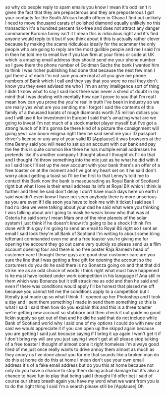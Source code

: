 
so why do people reply to spam emails
you know I mean it&#39;s odd isn&#39;t it given
the fact that they are preposterous and
they are preposterous
I got your contacts for the South
African health officer in Ghana I find
out unlikely I need to move thousand
carats of polished diamond equally
unlikely no this transaction it&#39;s a
hundred percent risk-free and does not
attract any danger
commander Koroma funny isn&#39;t it I mean
this is ridiculous right and it&#39;s find
anyone would reply to it but if you
think about it this is actually rather
clever because by making the scams
ridiculous ideally for the scammer the
only people who are going to reply are
the most gullible people and me I said
I&#39;m in then he told me to email live if
you law firm at your firms or code at UK
which is amazing email address they
should send me your phone number so I
gave them the phone number of Goldman
Sachs the bank I wanted him to think I
was richer publishing had done that
because the next few man I got there J
of each I&#39;m not sure you are real at all
you give me phone numbers of Bank which
I call and they say that you were no
real they don&#39;t know you they even
advised me who I I&#39;m an army
intelligence sort of thing I didn&#39;t know
what to say I said look there was never
a shred of doubt in my mind that I was
dealing with mentally how can I prove to
you that I&#39;m real I mean how can you
prove the you&#39;re real in truth I&#39;ve been
in industry so we are really yes what
are you sending me I forgot
I said the contents of this family of a
thousand karats of rough diamonds worth
7.5 million dollars you and I will use
it for investment in Europe I said
that&#39;s amazing what are we going to
invest I&#39;m not much of a stock market
player myself but I&#39;ve got a strong
hunch of it it&#39;s gonna be there kind of
a picture the consignment will going yes
I can boom enigma right then he said
send me your ID passport driver&#39;s
license or any any of your valid ID
[Applause]
it was browsers at the time Benny said
you will need to set up an account with
our bank and pay the fee this is quite
common like there he has multiple email
addresses he pretends like it&#39;s another
company I thought about I thought ok
I&#39;ll do that and I thought I&#39;d throw
something into the mix just as he what
he did with it so I said look I&#39;ll set
up the new account with your bank
there&#39;s an offer of a free toaster on at
the moment and I&#39;ve got my heart set on
it he said don&#39;t worry about getting a
toast so I&#39;ll be the first to that
Lenny&#39;s told me to contact this Bank now
the bank is masquerading as Royal Bank
of Scotland right but what I love is
their email address its info at Royal BX
which i think is further and then he
said don&#39;t delay I don&#39;t have much days
here on earth
I said wouldn&#39;t even know
I have not seen anybody there is more
unserious as you are even if I die soon
you have to look me with it
ticket I said see I had no idea we were
talking about your dad he said what were
you thinking I was talking about am I
going to mask he wears know who that was
at Osteria
he said sorry I mean Mars one of the
nine planets of the solar system
I just think if he doesn&#39;t know it&#39;s
going to be a shock I think I&#39;m done
with this guy I&#39;m going to send an email
to Royal BS right so I sent an email I
said look they&#39;re all Bank of Scotland
I&#39;m writing to about some bling
leftenant commanded even me and a free
toaster you&#39;re giving me for opening the
account they go out came very quickly so
please send us a film account opening
four and there is no free poster Raja
Ramesh head of customer care
I thought these guys are good
dear customer care are you sure the line
that I was getting a free gift for
opening the account so the costumers do
you do he said there is no Bonanza going
on and that that did strike me as an odd
choice of words I think right what must
have happened is he must have looked
under work competition in his language
if Ana still in them which was Bonanza
but it still struck me as odd and then
he said and even if there was conditions
would apply I&#39;ll be honest that pissed
me off
because you cannot tell me the
conditions apply to a competition but I
literally just made up so what I think
if I opened up her Photoshop and I took
a day and I sent them something I made
in send them something so this is what I
said I said then how do you explain this
and this is a
three toaster we&#39;re getting new account
so stubborn and then check it out guide
no good lickin supply so get out of that
and he did he said that do not include
while Bank of Scotland world why I said
one of my options I could do with new
cat said we would appreciate it if you
can open up the skippd again because you
are getting
I said just because saying if I bring it
up again I won&#39;t get it if I don&#39;t bring
my will
are you just saying I won&#39;t get at all
please stop talking of a free toaster I
thought of almost done it right homeless
I&#39;m always good tired of me just once
really wants to drive annoy them almost
as much as they annoy us I&#39;ve done about
you for me that sounds like a broken man
do do this at home do do this at home I
mean don&#39;t use your own email address
it&#39;s of a fake email address but do you
this at home because not only do you
have a chance to stop them doing actual
damage but it&#39;s also a chance to have
fun to play that being said I thought
I&#39;d offer bet I said of course our sharp
breath again you have my word what we
want from you is to do the right thing I
said I&#39;m a search
please still be
[Applause]
Oh
